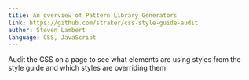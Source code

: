 ```yaml
---
title: An overview of Pattern Library Generators
link: https://github.com/straker/css-style-guide-audit
author: Steven Lambert
language: CSS, JavaScript
---
```


Audit the CSS on a page to see what elements are using styles from the style guide and which styles are overriding them
